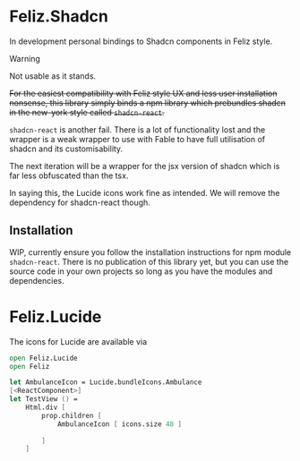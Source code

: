 # Feliz.Shadcn

In development personal bindings to Shadcn components in Feliz style.

> [!WARNING]
> Not usable as it stands.

~~For the easiest compatibility with Feliz style UX and less user installation nonsense, this library simply binds a npm library which prebundles shadcn in the new-york style called `shadcn-react`.~~

`shadcn-react` is another fail. There is a lot of functionality lost and the wrapper is a weak wrapper to use with Fable to have full utilisation of shadcn and its customisability.

The next iteration will be a wrapper for the jsx version of shadcn which is far less obfuscated than the tsx.

In saying this, the Lucide icons work fine as intended. We will remove the dependency for shadcn-react though.

## Installation

WIP, currently ensure you follow the installation instructions for npm module `shadcn-react`. There is no publication of this library yet, but you can use the source code in your own projects so long as you have the modules and dependencies.

# Feliz.Lucide

The icons for Lucide are available via

```fs
open Feliz.Lucide
open Feliz

let AmbulanceIcon = Lucide.bundleIcons.Ambulance
[<ReactComponent>]
let TestView () =
    Html.div [
        prop.children [
            AmbulanceIcon [ icons.size 48 ]
            
        ]
    ]
```